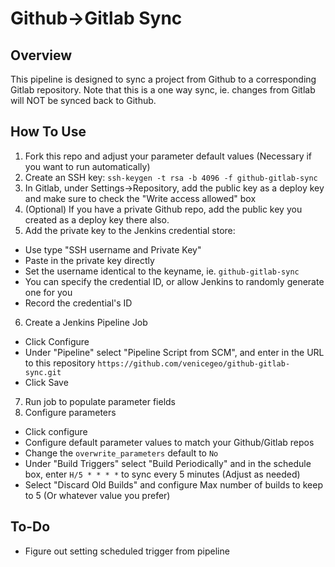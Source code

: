 # Github->Gitlab Sync

## Overview
This pipeline is designed to sync a project from Github to a corresponding Gitlab repository.  Note that this is a one way sync,
ie. changes from Gitlab will NOT be synced back to Github.  

## How To Use
1. Fork this repo and adjust your parameter default values (Necessary if you want to run automatically)
2. Create an SSH key: `ssh-keygen -t rsa -b 4096 -f github-gitlab-sync`
3. In Gitlab, under Settings->Repository, add the public key as a deploy key and make sure to check the "Write access allowed" box
4. (Optional) If you have a private Github repo, add the public key you created as a deploy key there also.
5. Add the private key to the Jenkins credential store:
  * Use type "SSH username and Private Key"
  * Paste in the private key directly
  * Set the username identical to the keyname, ie. `github-gitlab-sync` 
  * You can specify the credential ID, or allow Jenkins to randomly generate one for you
  * Record the credential's ID
6. Create a Jenkins Pipeline Job
  * Click Configure
  * Under "Pipeline" select "Pipeline Script from SCM", and enter in the URL to this repository `https://github.com/venicegeo/github-gitlab-sync.git`
  * Click Save
7. Run job to populate parameter fields
8. Configure parameters
  * Click configure
  * Configure default parameter values to match your Github/Gitlab repos
  * Change the `overwrite_parameters` default to `No`
  * Under "Build Triggers" select "Build Periodically" and in the schedule box, enter `H/5 * * * *` to sync every 5 minutes (Adjust as needed)
  * Select "Discard Old Builds" and configure Max number of builds to keep to 5 (Or whatever value you prefer)

## To-Do
* Figure out setting scheduled trigger from pipeline
